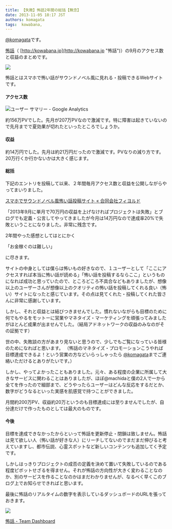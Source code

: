 ```yaml
---
title: 【失敗】怖話2年間の総括【無念】
date: 2013-11-05 18:17 JST
authors: komagata
tags:  kowabana, 
---
```

 [@komagata](http://twitter.com/komagata)です。

 [怖話](http://kowabana.jp "怖話")（ [http://kowabana.jp](http://kowabana.jp "怖話")）の9月のアクセス数と収益のまとめです。  

[![](https://lh4.googleusercontent.com/-8-pkth8ETpA/UYjg32awOAI/AAAAAAAADKg/0h8DP9Cg4CQ/s400/Screen%2520Shot%25202013-05-07%2520at%25208.08.34%2520PM.png)](http://kowabana.jp)

怖話とはスマホで怖い話がサウンドノベル風に見れる・投稿できるWebサイトです。

#### アクセス数

![ユーザー サマリー - Google Analytics](http://gyazo.com/f2282fa259e3af5cc12d9ee2699235e8.png)

約156万PVでした。先月が207万PVなので激減です。特に障害は起きていないので先月までで夏効果が切れたといったところでしょうか。

#### 収益

約14万円でした。先月は約21万円だったので激減です。PVなりの減り方です。20万行くか行かないかは大きく感じます。

#### 総括

下記のエントリを投稿して以来、２年間毎月アクセス数と収益を公開しながらやってまいりました。

 [スマホでサウンドノベル風怖い話投稿サイト « 合同会社フィヨルド](http://fjord.jp/love/862.html)

「2013年9月に単月で70万円の収益を上げなければプロジェクトは失敗」とブログでも定義・公言してやってきましたが今月は14万円なので達成率20%で失敗ということになりました。非常に残念です。

2年間やった感想としてはとにかく

「お金稼ぐのは難しい」

に尽きます。

サイトの中身としては僕らは怖いもの好きなので、１ユーザーとして「ここにアクセスすれば本当に怖い話が読める」「怖い話を投稿するならここ」というものになれば成功と思っていたので、ところどころ不具合などもありましたが、想像以上のユーザーさんが想像以上のクオリティの怖い話を投稿してくれる良い（怖い）サイトになったと感じています。その点は見てくれた・投稿してくれた皆さんに非常に感謝しています。

しかし、それと収益とは結びつきませんでした。慣れないながらも目標のために何でもやるをモットーに営業やマネタイズ・マーケティングを頑張ってみましたがほとんど成果が出ませんでした。（結局アドネットワークの収益のみなのがその証拠です）

世の中、失敗談の方があまり見ないと思うので、少しでもご覧になっている皆様のためになればと思います。 （怖話のマネタイズ・プロモーションこうやれば目標達成できるよ！という営業の方などいらっしゃったら [@komagata](https://twitter.com/komagata)までご連絡いただけるとありがたいです。）

しかし、やってよかったこともありました。元々、ある程度の企業に所属して大きなサービスに関わることはありましたが、ほぼ@machidaと僕の2人で一から全てを作ったので細部まで、どうやったらユーザーはどんな反応をするだとか、数字がどうなるといった実感を肌感覚で持つことができました。

月間約200万PV、収益約20万というのも目標達成には至りませんでしたが、自分達だけで作ったものとしては最大のものです。

#### 今後

目標を達成できなかったからといって怖話を更新停止・閉鎖は致しません。怖話は見て欲しい人（怖い話が好きな人）にリーチしてないのでまだまだ伸びると考えていますし、都市伝説、心霊スポットなど新しいコンテンツも追加してく予定です。

しかしはっきりプロジェクトの成否の定義を決めて置いて失敗しているのである程度ピボットせざるを得ません。それが怖話の方向性が大きく変わることなのか、別のサービスを作ることなのかはまだわかりませんが、なるべく早くこのブログ上でお知らせできればと思います。

最後に怖話のリアルタイムの数字を表示しているダッシュボードのURLを張っておきます。

[![](http://gyazo.com/62153c9aa853062b705d28cea64020c2.png)](http://dashboard.fjord.jp/dashboards/1)

[怖話 - Team Dashboard](http://dashboard.fjord.jp/dashboards/1)

